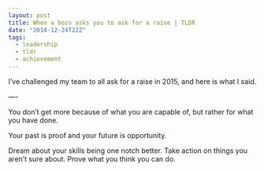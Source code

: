 ```yaml
---
layout: post
title: When a boss asks you to ask for a raise | TLDR
date: "2014-12-24T22Z"
tags:
  - leadership
  - tldr
  - achievement
---
```


I’ve challenged my team to all ask for a raise in 2015, and here is what I said.

—-

You don’t get more because of what you are capable of, but rather for what you have done.

Your past is proof and your future is opportunity.

Dream about your skills being one notch better.
Take action on things you aren’t sure about.
Prove what you think you can do.
